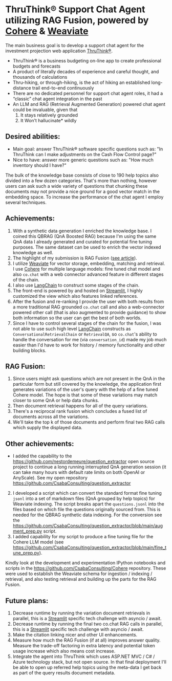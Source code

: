 # ThruThink® Support Chat Agent utilizing RAG Fusion, powered by [Cohere](https://cohere.com/) & [Weaviate](https://weaviate.io/)

The main business goal is to develop a support chat agent for the investment projection web application [ThruThink®](https://thruthink.com).
* ThruThink® is a business budgeting on-line app to create professional budgets and forecasts
* A product of literally decades of experience and careful thought, and thousands of calculations
* Thru-hiking, or through-hiking, is the act of hiking an established long-distance trail end-to-end continuously
* There are no dedicated personnel for support chat agent roles, it had a “classic” chat agent integration in the past
* An LLM and RAG (Retrieval Augmented Generation) powered chat agent could be invaluable, given that
  1. It stays relatively grounded
  2. It Won’t hallucinate* wildly

## Desired abilities:
* Main goal: answer ThruThink® software specific questions such as: "In ThruThink can I make adjustments on the Cash Flow Control page?"
* Nice to have: answer more generic questions such as: "How much inventory should I have?"

The bulk of the knowledge base consists of close to 190 help topics also divided into a few dozen categories.
That's more than nothing, however users can ask such a wide variety of questions that chunking these documents may not provide a nice ground for a good vector match in the embedding space. To increase the performance of the chat agent I employ several techniques.

## Achievements:
1. With a synthetic data generation I enriched the knowledge base. I coined this QBRAG (QnA Boosted RAG) because I'm using the same QnA data I already generated and curated for potential fine tuning purposes. The same dataset can be used to enrich the vector indexed knowledge as well.
2. The highlight of my submission is RAG Fusion ([see article](https://towardsdatascience.com/forget-rag-the-future-is-rag-fusion-1147298d8ad1)).
3. I utilize [Weaviate](https://weaviate.io/) for vector storage, embedding, matching and retrieval. I use [Cohere](https://cohere.com/) for multiple language models: fine tuned chat model and also `co.chat` with a web connector advanced feature in different stages of the chain.
4. I also use [LangChain](https://www.langchain.com/) to construct some stages of the chain.
5. The front-end is powered by and hosted on [Streamlit](https://streamlit.io/), I highly customized the view which also features linked references.
6. After the fusion and re-ranking I provide the user with both results from a more traditional RAG grounded `co.chat` call and also a web-connector powered other call (that is also augmented to provide guidance) to show both information so the user can get the best of both worlds.
7. Since I have to control several stages of the chain for the fusion, I was not able to use such high level [LangChain](https://www.langchain.com/) constructs as `ConversationalRetrievalChain` or `RetrievalQA`, so `co.chat`'s ability to handle the conversation for me (via `conversation_id`) made my job much easier than I'd have to work for history / memory functionality and other building blocks.

## RAG Fusion:
1. Since users might ask questions which are not present in the QnA in the particular form but still covered by the knowledge, the application first generates variations of the user's query with the help of a fine tuned Cohere model. The hope is that some of these variations may match closer to some QnA or help data chunks.
2. Then document retrieval happens for all of the query variations.
3. There's a reciprocal rank fusion which concludes a fused list of documents across all the variations.
4. We'll take the top k of those documents and perform final two RAG calls which supply the displayed data.

## Other achievements:
* I added the capability to the https://github.com/nestordemeure/question_extractor open source project to continue a long running interrupted QnA generation session (it can take many hours with default rate limits on both OpenAI or AnyScale). See my open repository https://github.com/CsabaConsulting/question_extractor
2. I developed a script which can convert the standard format fine tuning `jsonl` into a set of markdown files (QnA grouped by help topics) for Weaviate indexing. The script breaks apart the `questions.jsonl` into the files based on which file the questions originally sourced from. This is needed for the QBRAG synthetic data indexing. For the conversion see the https://github.com/CsabaConsulting/question_extractor/blob/main/augment_prep.py script.
3. I added capability for my script to produce a fine tuning file for the Cohere LLM model (see https://github.com/CsabaConsulting/question_extractor/blob/main/fine_tune_prep.py).

Kindly look at the development and experimentation IPython notebooks and scripts in the https://github.com/CsabaConsulting/Cohere repository. These were used to establish the Weaviate schema for ingestion / indexing / retrieval, and also testing retrieval and building up the parts for the RAG Fusion.

## Future plans:
1. Decrease runtime by running the variation document retrievals in parallel, this is a [Streamlit](https://streamlit.io/) specific tech challenge with asyncio / await.
2. Decrease runtime by running the final two co.chat RAG calls in parallel, this is a [Streamlit](https://streamlit.io/) specific tech challenge with asyncio / await.
3. Make the citation linking nicer and other UI enhancements.
4. Measure how much the RAG Fusion (if at all) improves answer quality. Measure the trade-off factoring in extra latency and potential token usage increase which also means cost increase.
5. Integrate the agent into ThruThink which uses ASP.NET MVC / C# / Azure technology stack, but not open source. In that final deployment I'll be able to open up referred help topics using the meta-data I get back as part of the query results document metadata.
